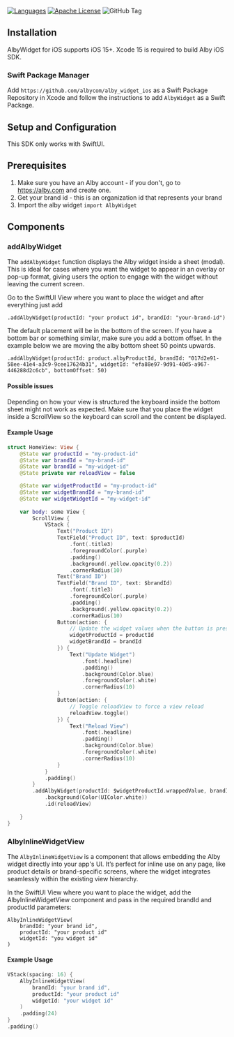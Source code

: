 [![Languages](https://img.shields.io/badge/languages-OjbC%20%7C%20%20Swift-orange.svg?maxAge=2592000)](https://github.com/albycom/alby_widget_ios)
[![Apache License](http://img.shields.io/badge/license-APACHE2-blue.svg?style=flat)](https://www.apache.org/licenses/LICENSE-2.0.html)
![GitHub Tag](https://img.shields.io/github/v/tag/albycom/alby_widget_ios)


## Installation

AlbyWidget for iOS supports iOS 15+. 
Xcode 15 is required to build Alby iOS SDK.

### Swift Package Manager
Add `https://github.com/albycom/alby_widget_ios` as a Swift Package Repository in Xcode and follow the instructions to add `AlbyWidget` as a Swift Package.


## Setup and Configuration
This SDK only works with SwiftUI.

## Prerequisites 
1. Make sure you have an Alby account - if you don't, go to https://alby.com and create one.
2. Get your brand id - this is an organization id that represents your brand
3. Import the alby widget `import AlbyWidget`

## Components

### addAlbyWidget
The `addAlbyWidget` function displays the Alby widget inside a sheet (modal). This is ideal for cases where you want the widget to appear in an overlay or pop-up format, giving users the option to engage with the widget without leaving the current screen.

Go to the SwiftUI View where you want to place the widget and after everything just add
```
.addAlbyWidget(productId: "your product id", brandId: "your-brand-id")
```

The default placement will be in the bottom of the screen. If you have a bottom bar or something similar, make sure you add a bottom
offset. In the example below we are moving the alby bottom sheet 50 points upwards.

```
.addAlbyWidget(productId: product.albyProductId, brandId: "017d2e91-58ee-41e4-a3c9-9cee17624b31", widgetId: "efa88e97-9d91-40d5-a967-446288d2c6cb", bottomOffset: 50)
```

#### Possible issues
Depending on how your view is structured the keyboard inside the bottom sheet might not work as expected.
Make sure that you place the widget inside a ScrollView so the keyboard can scroll and the content be displayed.

#### Example Usage
```swift
struct HomeView: View {
    @State var productId = "my-product-id"
    @State var brandId = "my-brand-id"
    @State var brandId = "my-widget-id"
    @State private var reloadView = false

    @State var widgetProductId = "my-product-id"
    @State var widgetBrandId = "my-brand-id"
    @State var widgetWidgetId = "my-widget-id"
    
    var body: some View {
        ScrollView {
            VStack {
                Text("Product ID")
                TextField("Product ID", text: $productId)
                    .font(.title3)
                    .foregroundColor(.purple)
                    .padding()
                    .background(.yellow.opacity(0.2))
                    .cornerRadius(10)
                Text("Brand ID")
                TextField("Brand ID", text: $brandId)
                    .font(.title3)
                    .foregroundColor(.purple)
                    .padding()
                    .background(.yellow.opacity(0.2))
                    .cornerRadius(10)
                Button(action: {
                    // Update the widget values when the button is pressed
                    widgetProductId = productId
                    widgetBrandId = brandId
                }) {
                    Text("Update Widget")
                        .font(.headline)
                        .padding()
                        .background(Color.blue)
                        .foregroundColor(.white)
                        .cornerRadius(10)
                }
                Button(action: {
                    // Toggle reloadView to force a view reload
                    reloadView.toggle()
                }) {
                    Text("Reload View")
                        .font(.headline)
                        .padding()
                        .background(Color.blue)
                        .foregroundColor(.white)
                        .cornerRadius(10)
                }
            }
            .padding()
        }
        .addAlbyWidget(productId: $widgetProductId.wrappedValue, brandId: $widgetBrandId.wrappedValue, bottomOffset: 1)
            .background(Color(UIColor.white))
            .id(reloadView)
        
    }
}
```
### AlbyInlineWidgetView
The `AlbyInlineWidgetView` is a component that allows embedding the Alby widget directly into your app's UI. It’s perfect for inline use on any page, like product details or brand-specific screens, where the widget integrates seamlessly within the existing view hierarchy.

In the SwiftUI View where you want to place the widget, add the AlbyInlineWidgetView component and pass in the required brandId and productId parameters:
```
AlbyInlineWidgetView(
    brandId: "your brand id",
    productId: "your product id"
    widgetId: "you widget id"
)
```

#### Example Usage
```swift
VStack(spacing: 16) {
    AlbyInlineWidgetView(
        brandId: "your brand id",
        productId: "your product id"
        widgetId: "your widget id"
    )
    .padding(24)
}
.padding()
```
